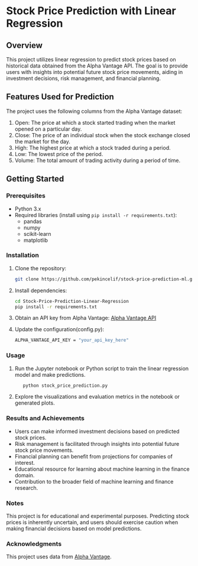 # Stock Price Prediction with Linear Regression

## Overview

This project utilizes linear regression to predict stock prices based on historical data obtained from the Alpha Vantage API. The goal is to provide users with insights into potential future stock price movements, aiding in investment decisions, risk management, and financial planning.

## Features Used for Prediction

The project uses the following columns from the Alpha Vantage dataset:

1. Open: The price at which a stock started trading when the market opened on a particular day.
2. Close: The price of an individual stock when the stock exchange closed the market for the day.
3. High: The highest price at which a stock traded during a period.
4. Low: The lowest price of the period.
5. Volume: The total amount of trading activity during a period of time.

## Getting Started

### Prerequisites

- Python 3.x
- Required libraries (install using `pip install -r requirements.txt`):
  - pandas
  - numpy
  - scikit-learn
  - matplotlib

### Installation

1. Clone the repository:

   ```bash
   git clone https://github.com/pekincelif/stock-price-prediction-ml.git

2. Install dependencies:
    ```bash
   cd Stock-Price-Prediction-Linear-Regression
   pip install -r requirements.txt

3. Obtain an API key from Alpha Vantage: [Alpha Vantage API](https://www.alphavantage.co/support/#api-key)
4. Update the configuration(config.py):
 
    ```bash
    ALPHA_VANTAGE_API_KEY = "your_api_key_here"

### Usage

1. Run the Jupyter notebook or Python script to train the linear regression model and make predictions.

   ```bash
      python stock_price_prediction.py
2. Explore the visualizations and evaluation metrics in the notebook or generated plots.

 ### Results and Achievements
 - Users can make informed investment decisions based on predicted stock prices.
 - Risk management is facilitated through insights into potential future stock price movements.
 - Financial planning can benefit from projections for companies of interest.
 - Educational resource for learning about machine learning in the finance domain.
 - Contribution to the broader field of machine learning and finance research.
 
### Notes
  This project is for educational and experimental purposes. Predicting stock prices is inherently uncertain, and users should exercise caution when making financial decisions based on model predictions.

### Acknowledgments
  This project uses data from [Alpha Vantage](https://www.alphavantage.co/).



   
